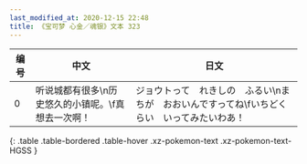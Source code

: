 ```yaml
---
last_modified_at: 2020-12-15 22:48
title: 《宝可梦 心金／魂银》文本 323
---
```

| 编号 | 中文 | 日文 |
| ---- | ---- | ---- |
| 0 | 听说城都有很多\n历史悠久的小镇呢。\f真想去一次啊！ | ジョウトって　れきしの　ふるい\nまちが　おおいんですってね\fいちどくらい　いってみたいわあ！ |
{: .table .table-bordered .table-hover .xz-pokemon-text .xz-pokemon-text-HGSS }